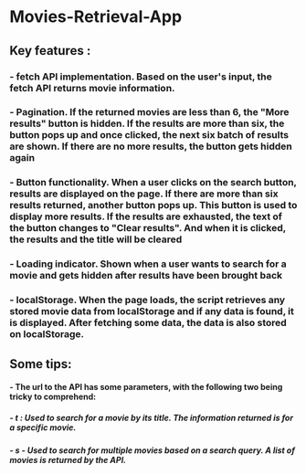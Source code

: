 # Movies-Retrieval-App

## Key features : 

### - fetch API implementation. Based on the user's input, the fetch API returns movie information.

### - Pagination. If the returned movies are less than 6, the "More results" button is hidden. If the results are more than six, the button pops up and once clicked, the next six batch of results are shown. If there are no more results, the button gets hidden again

### - Button functionality. When a user clicks on the search button, results are displayed on the page. If there are more than six results returned, another button pops up. This button is used to display more results. If the results are exhausted, the text of  the button changes to "Clear results". And when it is clicked, the results and the title will be cleared

### - Loading indicator. Shown when a user wants to search for a movie and gets hidden after results have been brought back

### - localStorage. When the page loads, the script retrieves any stored movie data from localStorage and if any data is found, it is displayed. After fetching some data, the data is also stored on localStorage.

## Some tips:

#### - The url to the API has some parameters, with the following two being tricky to comprehend:

#####	- t : Used to search for a movie by its title. The information returned is for a specific movie.

#####	- s - Used to search for multiple movies based on a search query. A list of movies is returned by the API.
